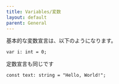 ```yaml
---
title: Variables/変数
layout: default
parent: General
---
```


基本的な変数宣言は、以下のようになります。
```craftscript
var i: int = 0;
```
定数宣言も同じです
```craftscript
const text: string = "Hello, World!";
```